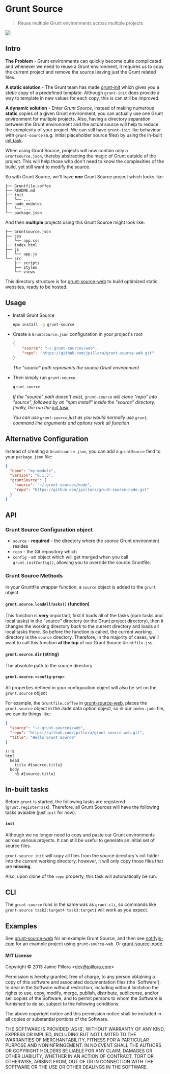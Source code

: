 # Grunt Source

> Reuse multiple Grunt environments across multiple projects

<a href="https://twitter.com/intent/tweet?hashtags=gruntjs&original_referer=http%3A%2F%2Fgithub.com%2F&text=Grunt+Source+-+Reuse+a+Grunt+environment+across+multiple+projects&tw_p=tweetbutton&url=https%3A%2F%2Fgithub.com%2Fjpillora%2Fgrunt-source" target="_blank">
  <img src="http://jpillora.com/github-twitter-button/img/tweet.png"></img>
</a>

## Intro

**The Problem** - Grunt environments can quickly become quite complicated and whenever we need to
reuse a Grunt environment, it requires us to copy the current project and remove the source leaving
just the Grunt related files.

**A static solution** - The Grunt team has made [grunt-init](https://github.com/gruntjs/grunt-init)
which gives you a *static* copy of a predefined template. Although `grunt-init` does provide a way to
template in new values for each copy, this is can still be improved.

**A dynamic solution** - Enter *Grunt Source*, instead of making numerous **static** copies of a given
Grunt environment, you can actually use one Grunt environment for multiple projects. Also, having a
directory separation between the Grunt environment and the actual source will help to reduce the
complexity of your project. We can still have `grunt-init` like behaviour with `grunt-source`
(e.g. initial placeholder source files) by using the in-built [init task](https://github.com/jpillora/grunt-source#init).

When using Grunt Source, projects will now contain only a `Gruntsource.json`, thereby abstracting
the magic of Grunt outside of the project. This will help those who don't need to know the
complexities of the build, yet still want to modify the source.

So with Grunt Source, we'll have **one** Grunt Source project which looks like:
```
├── Gruntfile.coffee
├── README.md
├── init
│   └── ...
├── node_modules
│   └── ...
└── package.json
```

And then **multiple** projects using this Grunt Source might look like:
```
├── Gruntsource.json
├── css
│   └── app.css
├── index.html
├── js
│   └── app.js
└── src
    ├── scripts
    ├── styles
    └── views
```

This directory structure is for [grunt-source-web](https://github.com/jpillora/grunt-source-web)
to build optimized static websites, ready to be hosted.

## Usage

* Install Grunt Source
  
  ``` sh
  npm install -g grunt-source
  ```

* Create a `Gruntsource.json` configuration in your project's root

  ``` json
  {
      "source": "~/.grunt-sources/web",
      "repo": "https://github.com/jpillora/grunt-source-web.git"
  }
  ```
  *The "source" path represents the source Grunt environment*

* Then simply run `grunt-source`

  ``` sh
  grunt-source
  ```
  
   *If the "source" path doesn't exist, `grunt-source` will
   clone "repo" into "source", followed by an "npm install" inside the "source"
   directory, finally, the run the [init task](#init).*

  *You can use `grunt-source` just as you would normally use `grunt`, command line arguments and options work all function*

## Alternative Configuration

Instead of creating a `Gruntsource.json`, you can add a `gruntSource` field to your `package.json` file:

``` json
{
  "name": "my-module",
  "version": "0.1.3",
  "gruntSource": {
    "source": "~/.grunt-sources/node",
    "repo": "https://github.com/jpillora/grunt-source-node.git"
  }
}
```

## API

### Grunt Source Configuration object

* `source` - **required** - the directory where the *source* Grunt environment resides
* `repo` - the Git repository which
* `config` - an object which will get merged when you call `grunt.initConfig()`, allowing
    you to override the source Gruntfile.

### Grunt Source Methods

In your Gruntfile wrapper function, a `source` object is added to the `grunt` object 

#### `grunt.source.loadAllTasks()` (function)

This function is **very** important, first it loads all of the tasks (npm tasks and
local tasks) in the "source" directory (or the Grunt project directory), then it
changes the working directory *back* to the current directory and loads all local tasks
there. So before the function is called, the current working directory is the `source`
directory. Therefore, in the majority of cases, we'll want to call this function
**at the top** of our Grunt Source `Gruntfile.js`s.

#### `grunt.source.dir` (string)

The absolute path to the source directory

#### `grunt.source.<config-prop>`

All properties defined in your configuration object will also be set on the `grunt.source` object

For example, the `Gruntfile.coffee` in [grunt-source-web](https://github.com/jpillora/grunt-source-web.git), places
the `grunt.source` object in the Jade data option object, so in our `index.jade` file, we can do things like:

``` json
{
  "source": "~/.grunt-sources/web",
  "repo": "https://github.com/jpillora/grunt-source-web.git",
  "title": "Hello Grunt Source"
}
```

``` jade
!!!5
html
  head
    title #{source.title}
  body
    h5 #{source.title}
```

## In-built tasks

Before `grunt` is started, the following tasks are registered (`grunt.registerTask`).
Therefore, all Grunt Sources will have the following tasks avaiable (just `init` for now).

#### `init`

Although we no longer need to copy and paste our Grunt environments across various projects. It can
still be useful to generate an initial set of source files.

`grunt-source init` will copy all files from the source directory's init folder into the current
working directory, however, it will only copy those files that are **missing**.

Also, upon clone of the `repo` property, this task will automatically be run.

## CLI

The `grunt-source` runs in the same was as `grunt-cli`, so commands like `grunt-source task2:target4 task3:target1` will work as you expect.

## Examples

See [grunt-source-web](https://github.com/jpillora/grunt-source-web) for 
an example Grunt Source, and then see [notifyjs-com](https://github.com/jpillora/notifyjs-com)
for an example project using `grunt-source-web`. Or [grunt-source-node](https://github.com/jpillora/grunt-source-node). 

#### MIT License

Copyright © 2013 Jaime Pillora &lt;dev@jpillora.com&gt;

Permission is hereby granted, free of charge, to any person obtaining
a copy of this software and associated documentation files (the
'Software'), to deal in the Software without restriction, including
without limitation the rights to use, copy, modify, merge, publish,
distribute, sublicense, and/or sell copies of the Software, and to
permit persons to whom the Software is furnished to do so, subject to
the following conditions:

The above copyright notice and this permission notice shall be
included in all copies or substantial portions of the Software.

THE SOFTWARE IS PROVIDED 'AS IS', WITHOUT WARRANTY OF ANY KIND,
EXPRESS OR IMPLIED, INCLUDING BUT NOT LIMITED TO THE WARRANTIES OF
MERCHANTABILITY, FITNESS FOR A PARTICULAR PURPOSE AND NONINFRINGEMENT.
IN NO EVENT SHALL THE AUTHORS OR COPYRIGHT HOLDERS BE LIABLE FOR ANY
CLAIM, DAMAGES OR OTHER LIABILITY, WHETHER IN AN ACTION OF CONTRACT,
TORT OR OTHERWISE, ARISING FROM, OUT OF OR IN CONNECTION WITH THE
SOFTWARE OR THE USE OR OTHER DEALINGS IN THE SOFTWARE.
